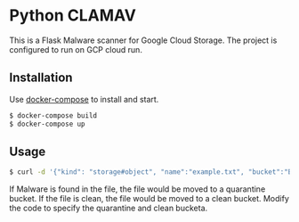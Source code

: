 # Python CLAMAV

This is a Flask Malware scanner for Google Cloud Storage.
The project is configured to run on GCP cloud run.

## Installation

Use [docker-compose](https://docs.docker.com/compose/) to install and start.

```bash
$ docker-compose build
$ docker-compose up
```

## Usage

```bash
$ curl -d '{"kind": "storage#object", "name":"example.txt", "bucket":"BUCKET_NAME","size": int<file_size> }' -H "Content-Type: application/json" -X POST http://localhost:5000/scan_file
```

If Malware is found in the file, the file would be moved to a quarantine bucket.
If the file is clean, the file would be moved to a clean bucket.
Modify the code to specify the quarantine and clean bucketa.